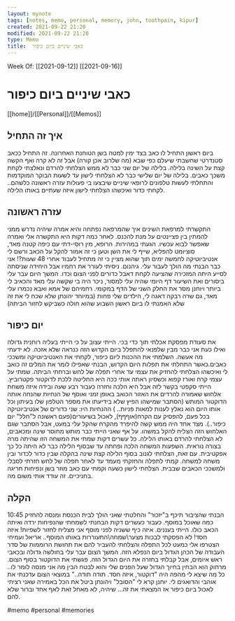 ```yaml
---
layout: mynote
tags: [notes, memo, personal, memory, john, toothpain, kipur] 
created: 2021-09-22 21:20
modified: 2021-09-22 21:20
type: Memo
title:  כאבי שיניים ביום כיפור 
---
```

Week Of: [[2021-09-12]]
[[2021-09-16]]

# כאבי שיניים ביום כיפור 
[[home]]/[[Personal]]/[[Memos]]

## איך זה התחיל
ביום ראשון התחיל לו כאב בצד ימין למטה בשן הטוחנת האחרונה.
זה התחיל ככאב סטנדרטי שחשבתי שיעלם כפי שבא (מה שלרוב אכן קורה) אבל זה לא קרה ואף הקשה קצת על השינה בלילה. 
בלילה של יום שני כבר לא ממש הצלחתי להרדם ונאלצתי לקחת משכך כאבים. 
בלילה של יום שלישי כבר לא הצלחתי לישון עד לשעות הבוקר המוקדמות והתחלתי לעשות טלפונים לרופאי שיניים שיבצעו בי פעולות עזרה ראשונה כלשהם.. לקחתי כדור ואיכשהו הצלחתי לישון איזה שעתיים באותו הלילה. 
## עזרה ראשונה
התקשרתי למרפאת השינים איך שהמרפאה נפתחה והיא אמרה שיהיה נדרש ממני להמתין בין פציינטים על מנת להכנס.  לאחר כמה דקות היא התקשרה אלי ואמרה שאפשר לבוא עכשיו. הגעתי במהירות. 
הרופא, מין רוסי-דתי עם כיפה קטנה מאד, סוציומט להפליא, שייף לי את השן וטען כי זה אמור להקל על הכאב ורשם לי אנטיביוטיקה לחמשה ימים תוך שהוא מציין כי זה מתחיל לעבוד אחרי 48 שעות?! אני כבר הבנתי מה הולך לעבור עלי. גיהנום. ניסיתי לעורר את רחמיו אבל היחידה שניסתה לסייע היתה המזכירה שהציעה לקחת דאבל כדורים לפני הצום וכדו.
המשך היום עבר עלי ביסורים ואת השיעור דף היומי שהיה עלי למסור, ניכר היה בי שקשה עלי מאד והכאיב לי ביותר ויוחנן מסר את החלק השני של הדף במקומי. רחמיהם של אמא ואבא נכמרו עלי מאד, גם שרה רבקה דאגה לי, הילדים שלי פחות (במיוחד יהונתן שלא שכח לי את זה שלא האמנתי לו ביום ראשון השבוע שהוא חולה כשביקש לחזור הביתה)
## יום כיפור
את סעודת מפסקת אכלתי תוך כדי בכי. הייתי עצוב על כי הייתי בעליה רוחנית גדולה ואילו כעת אני כבר מבין שלפנאי להתפלל ביום הקדוש הזה כנראה שלא אזכה. לא ידעתי מה אעשה. 
השלמתי את ההכנות ליום כיפור, לקחתי את האנטיביוטיקה ומשככי כאבים.כאשר התחלתי את תפלות היום הקדוש, הבנתי שאפילו לומר את המלים זה כואב לי ואיכשהו הצלחתי להחזיק את עצמי עד אחרי תפלה של לחש וברחתי הביתה.
שמתי על עצמי קרח ואורז קפוא וכשסיון ראתה אותי ככה היא החליטה ללכת לדוקטור פקטרוביץ. הייתי סקפטי בקשר לזה אבל היא הלכה וחזרה כעבור רבע שעה ובידה איזה משחת אלחוש שאמורה להרדים את האזור הכואב באופן זמני ואוסף של הנחיות שהנחה אותה הדוקטור המותש (הסתבר שמישהו הפיץ שלא בידיעתו את מספר הטלפון שלו בעיתון וכל אותו היום הוא נאלץ לענות למאות פניות.. ) ההנחיות היו: שני כדורים של אנטיביוטיקה בכל פעם, להפסיק עם הקרח(אוףףף), לאכול בשיעורים(פעם ראשונה ל"חלל" יום כיפור..). מצד אחד היה ממש קשה להיפרד מהקרח שהקל עלי במעט, אבל הסתבר שגם האלחוש הזה הצליח להקל במשהו.
על אף שאני הייתי כבר מותש מחוסר שינה ומכאבים, לא הצלחתי להרדם באותו הלילה. כל עשרים דקות שמתי את המשחה הזו שהיתה מרה בצורה נוראית. 
השפעות המשחה הלכה ופחתה עד שבסוף הלילה כבר לא היתה כל כך אפקטיבית. עם זאת, הצלחתי לגנוב בסוף הלילה קצת שינה בהקלה שבין כדור לכדור ובין משחה למשחה.
קמתי לתפלה והחזקתי מעמד עד לאחר תפלה של לחש חזרתי לסבלי ולמשככי הכאבים שבבית.
הצלחתי לישון כשעה וקמתי עם כאב מוזר בשן ונפיחות חריגה בחניכיים. זה עודד אותי משום מה. 
## הקלה
10:45 הבנתי שהציבור תיכף ב"יזכור" והחלטתי שאני הולך לבית הכנסת ומנסה להחזיק כמה שאוכל במוסף.
כעבור כעשרים דקות הבחנתי לשמחתי שהנפיחות ירדה ואיתה הכאב כולו. הייתי בעננים. 
איזה כיף ששניה לפני מוסף אני מצליח לחזור לשפיות! איזה חסד! לא הפסקתי לבכות מצער\שמחה\התעוררות באותו המוסף.. אריאל ועמיחי הצטרפו אלי כמעט לכל התפלה והצלחתי להעביר להם את תחושת הרוממות של סדר העבודה של הכהן הגדול ביום הנפלא הזה. 
המשך הצום עבר עלי בחולשה גדולה ובכאבי ראש איומים, אבל קבלתי בחזרה את היום הגדול הזה. 
פגשתי את הדוקטור בסוף הצום. מרחוק הוא הבחין בחיוך הגדול שעל הפנים שלי והוא לבטח הבין מה אני מנסה לומר לו.. כל מה שיצא לי מהפה היה "דוקטור, איזה חסד. תודה תודה.."
במוצאי הצום עדכנתי את אוהבי והדואגים לי. יוחנן קרא לי "הסובל" ויהונתן ביטל את הכל באמירה שאני רציתי לאכול ביום כיפור אז המצאתי את זה... שיהיה, לא מאחל זאת לאף אחד וברור שלא להם.

#memo 
#personal
#memories